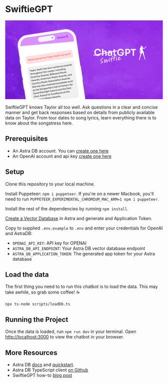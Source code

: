 # SwiftieGPT

![SwiftieGPT](gh-hero.png)

SwiftieGPT knows Taylor all too well. Ask questions in a clear and concise manner and get back responses based on details from publicly available data on Taylor. From tour dates to song lyrics, learn everything there is to know about the songstress here.

## Prerequisites

- An Astra DB account. You can [create one here](https://astra.datastax.com/register)
- An OpenAI account and api key [create one here](https://platform.openai.com/)

## Setup

Clone this repository to your local machine.

Install Puppeteer: `npm i puppeteer`. If you're on a newer Macbook, you'll need to run `PUPPETEER_EXPERIMENTAL_CHROMIUM_MAC_ARM=1 npm i puppeteer`.

Install the rest of the dependencies by running `npm install`.

[Create a Vector Database](https://docs.datastax.com/en/astra/astra-db-vector/get-started/quickstart.html#create-a-serverless-vector-database) in Astra and generate and Application Token.

Copy to supplied `.env.example` to `.env` and enter your credentials for OpenAI and AstraDB:

- `OPENAI_API_KEY`: API key for OPENAI
- `ASTRA_DB_API_ENDPOINT`: Your Astra DB vector database endpoint
- `ASTRA_DB_APPLICATION_TOKEN`: The generated app token for your Astra database


## Load the data

The first thing you need to to run this chatbot is to load the data. This may take awhile, so grab some coffee! ☕️

`npx ts-node scripts/loadDb.ts`

## Running the Project

Once the data is loaded, run `npm run dev` in your terminal. Open [http://localhost:3000](http://localhost:3000) to view the chatbot in your browser.

## More Resources

- Astra DB [docs](https://docs.datastax.com/en/astra/astra-db-vector/index.html) and [quickstart](https://docs.datastax.com/en/astra/astra-db-vector/get-started/quickstart.html).
- Astra DB TypeScript client [on Github](https://github.com/datastax/astra-db-ts)
- SwiftieGPT how-to [blog post](https://www.datastax.com/blog/using-astradb-vector-to-build-taylor-swift-chatbot)

